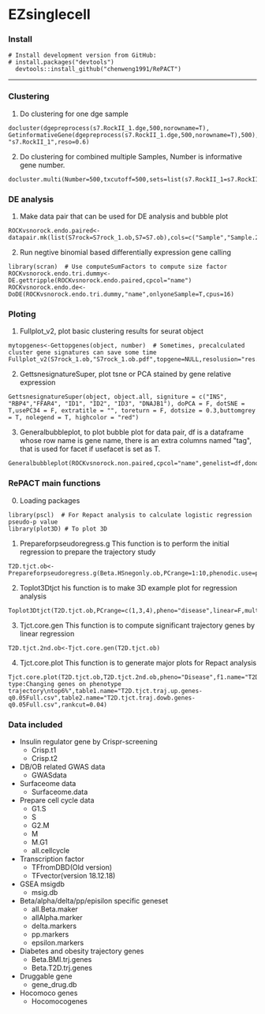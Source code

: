 # EZsinglecell



### Install
```
# Install development version from GitHub:
# install.packages("devtools")
  devtools::install_github("chenweng1991/RePACT")
```
---

### Clustering

1.  Do clustering for one dge sample
```
docluster(dgepreprocess(s7.RockII_1.dge,500,norowname=T),
GetinformativeGene(dgepreprocess(s7.RockII_1.dge,500,norowname=T),500),
"s7.RockII_1",reso=0.6)
```

2.  Do clustering for combined multiple Samples, Number is informative gene number.
```
docluster.multi(Number=500,txcutoff=500,sets=list(s7.RockII_1=s7.RockII_1.dge,s7.B=s7.B.dge),nms=c("s7.RockII_1","s7.B"),israw=T)
```

### DE analysis
1. Make data pair that can be used for DE analysis and bubble plot
```
ROCKvsnorock.endo.paired<-datapair.mk(list(S7rock=S7rock_1.ob,S7=S7.ob),cols=c("Sample","Sample.2nd"),pick.list=list(c("s7.RockII_1"),c("s7.B_1")),normalizecellsize=F,randomizecelloirder=T)
```
2. Run negtive binomial based differentially expression gene calling
```
library(scran)  # Use computeSumFactors to compute size factor
ROCKvsnorock.endo.tri.dummy<-DE.gettripple(ROCKvsnorock.endo.paired,cpcol="name")
ROCKvsnorock.endo.de<-DoDE(ROCKvsnorock.endo.tri.dummy,"name",onlyoneSample=T,cpus=16)
```

### Ploting

1. Fullplot_v2,  plot basic clustering results for seurat object
```
mytopgenes<-Gettopgenes(object, number)  # Sometimes, precalculated cluster gene signatures can save some time
Fullplot_v2(S7rock_1.ob,"S7rock_1.ob.pdf",topgene=NULL,resolusion="res.0.6",signiture=c("INS","GCG","SST","PPY","KRT19","COL1A2","REG1A","DNAJB1","GHRL"))
```
2.  GettsnesignatureSuper, plot tsne or PCA stained by gene relative expression
```
GettsnesignatureSuper(object, object.all, signiture = c("INS", "RBP4","FFAR4", "ID1", "ID2", "ID3", "DNAJB1"), doPCA = F, dotSNE = T,usePC34 = F, extratitle = "", toreturn = F, dotsize = 0.3,buttomgrey = T, nolegend = T, highcolor = "red")
```

3. Generalbubbleplot,  to plot bubble plot for data pair, df is a dataframe whose row name is gene name, there is an extra columns named "tag", that is used for facet if usefacet is set as T.
```
Generalbubbleplot(ROCKvsnorock.non.paired,cpcol="name",genelist=df,donormalscale=F,usefacet=F)
```

### RePACT main functions

0. Loading packages
```
library(pscl)  # For Repact analysis to calculate logistic regression pseudo-p value
library(plot3D) # To plot 3D
```
1. Prepareforpseudoregress.g  This function is to perform the initial regression to prepare the trajectory study
```
T2D.tjct.ob<-Prepareforpseudoregress.g(Beta.HSnegonly.ob,PCrange=1:10,phenodic.use=phenodic,pheno="disease",linear=F)
```

2. Toplot3Dtjct   his function is to make 3D example plot for regression analysis
```
Toplot3Dtjct(T2D.tjct.ob,PCrange=c(1,3,4),pheno="disease",linear=F,multiplotname="test.pdf",titlename="tittle")
```


3. Tjct.core.gen  This function is to compute significant trajectory genes by linear regression
```
T2D.tjct.2nd.ob<-Tjct.core.gen(T2D.tjct.ob)
```

4. Tjct.core.plot  This function is to generate major plots for Repact analysis
```
Tjct.core.plot(T2D.tjct.ob,T2D.tjct.2nd.ob,pheno="Disease",f1.name="T2D.tjct.10d.violin.pdf",f2.name="T2D.tjct.his.pdf",f3.name="T2D.tjct.trj.heatmap.pdf",f3.height=14,f3.tittle="cell type:Changing genes on phenotype trajectory\ntop6%",table1.name="T2D.tjct.traj.up.genes-q0.05Full.csv",table2.name="T2D.tjct.traj.dowb.genes-q0.05Full.csv",rankcut=0.04)
```
### Data included
- Insulin regulator gene by Crispr-screening
  - Crisp.t1
  - Crisp.t2
- DB/OB related GWAS data
  - GWASdata
- Surfaceome data
  - Surfaceome.data
- Prepare cell cycle data
  - G1.S
  - S
  - G2.M
  - M
  - M.G1
  - all.cellcycle
- Transcription factor
  - TFfromDBD(Old version)
  - TFvector(version 18.12.18)
- GSEA msigdb
  - msig.db
- Beta/alpha/delta/pp/episilon specific geneset
  - all.Beta.maker
  - allAlpha.marker
  - delta.markers
  - pp.markers
  - epsilon.markers
- Diabetes and obesity trajectory genes
  - Beta.BMI.trj.genes
  - Beta.T2D.trj.genes
- Druggable gene
  - gene_drug.db
- Hocomoco genes
  - Hocomocogenes
